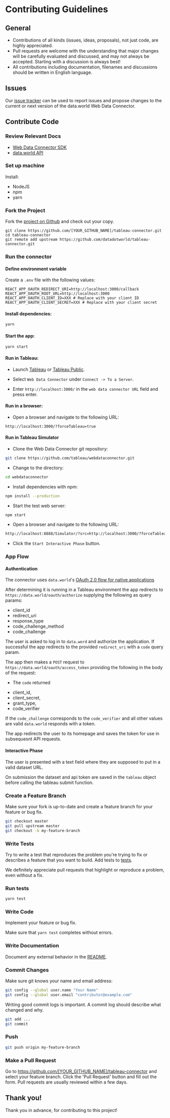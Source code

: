 # Contributing Guidelines

## General

* Contributions of all kinds (issues, ideas, proposals), not just code, are highly appreciated.
* Pull requests are welcome with the understanding that major changes will be carefully evaluated
and discussed, and may not always be accepted. Starting with a discussion is always best!
* All contributions including documentation, filenames and discussions should be written in English language.

## Issues

Our [issue tracker](https://github.com/datadotworld/tableau-connector/issues) can be used to report
issues and propose changes to the current or next version of the data.world Web Data Connector.

## Contribute Code

### Review Relevant Docs

* [Web Data Connector SDK](http://tableau.github.io/webdataconnector/)
* [data.world API](https://apidocs.data.world/)

### Set up machine

Install:

* NodeJS
* npm
* yarn

### Fork the Project

Fork the [project on Github](https://github.com/datadotworld/tableau-connector) and check out your copy.

```
git clone https://github.com/[YOUR_GITHUB_NAME]/tableau-connector.git
cd tableau-connector
git remote add upstream https://github.com/datadotworld/tableau-connector.git
```

### Run the connector

#### Define environment variable
Create a `.env` file with the following values:

```
REACT_APP_OAUTH_REDIRECT_URI=http://localhost:3000/callback
REACT_APP_OAUTH_ROOT_URL=http://localhost:3000
REACT_APP_OAUTH_CLIENT_ID=XXX # Replace with your client ID
REACT_APP_OAUTH_CLIENT_SECRET=XXX # Replace with your client secret
```

#### Install dependencies:

```bash
yarn
```

#### Start the app:

```bash
yarn start
```

#### Run in Tableau:

 * Launch [Tableau](https://www.tableau.com/) or [Tableau Public](https://public.tableau.com/en-us/s/).

 * Select `Web Data Connector` under `Connect -> To a Server`.

 * Enter `http://localhost:3000/` in the `web data connector URL` field and press enter.

#### Run in a browser:

 * Open a browser and navigate to the following URL:
```
http://localhost:3000/?forceTableau=true
```

#### Run in Tableau Simulator
 * Clone the Web Data Connector git repository:
```bash
git clone https://github.com/tableau/webdataconnector.git
```
 * Change to the directory:
```bash
cd webdataconnector
```
 * Install dependencies with npm:
```bash
npm install --production
```

 * Start the test web server:
```bash
npm start
```

 * Open a browser and navigate to the following URL:
```bash
http://localhost:8888/Simulator/?src=http://localhost:3000/?forceTableau=true
```

 * Click the `Start Interactive Phase` button.

### App Flow

#### Authentication

The connector uses `data.world`'s [OAuth 2.0 flow for native applications](https://apidocs.data.world/v0/data-world-for-developers/oauth#native-applications-desktop-mobile-static-sites-other)

After determining it is running in a Tableau environment the app redirects to `https://data.world/oauth/authorize` supplying the following as query params:
 * client_id
 * redirect_uri
 * response_type
 * code_challenge_method
 * code_challenge

The user is asked to log in to `data.word` and authorize the application. If successful the app redirects to the provided `redirect_uri` with a `code` query param.

The app then makes a `POST` request to `https://data.world/oauth/access_token` providing the following in the body of the request:
 *  The `code` returned
 +  client_id,
 +  client_secret,
 +  grant_type,
 +  code_verifier

 If the `code_challenge` corresponds to the `code_verifier` and all other values are valid `data.world` responds with a token. 

 The app redirects the user to its homepage and saves the token for use in subsequesnt API requests.

#### Interactive Phase

The user is presented with a text field where they are supposed to put in a valid dataset URL.

On submission the dataset and api token are saved in the `tableau` object before calling the tableau submit function.

### Create a Feature Branch

Make sure your fork is up-to-date and create a feature branch for your feature or bug fix.

```bash
git checkout master
git pull upstream master
git checkout -b my-feature-branch
```

### Write Tests

Try to write a test that reproduces the problem you're trying to fix or describes a feature that
you want to build. Add tests to [tests](tests).

We definitely appreciate pull requests that highlight or reproduce a problem, even without a fix.

### Run tests
```bash
yarn test
```

### Write Code

Implement your feature or bug fix.

Make sure that `yarn test` completes without errors.

### Write Documentation

Document any external behavior in the [README](README.md).

### Commit Changes

Make sure git knows your name and email address:

```bash
git config --global user.name "Your Name"
git config --global user.email "contributor@example.com"
```

Writing good commit logs is important. A commit log should describe what changed and why.

```bash
git add ...
git commit
```

### Push

```bash
git push origin my-feature-branch
```

### Make a Pull Request

Go to <https://github.com/[YOUR_GITHUB_NAME]/tableau-connector> and select your feature branch.
Click the 'Pull Request' button and fill out the form. Pull requests are usually reviewed within
a few days.

## Thank you!

Thank you in advance, for contributing to this project!
